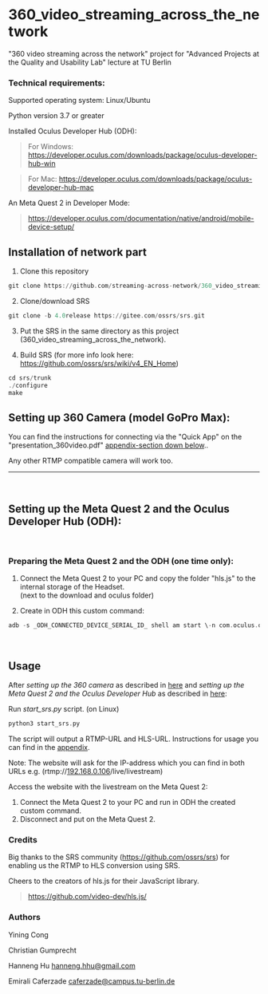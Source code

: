 # 360_video_streaming_across_the_network
"360 video streaming across the network" project for "Advanced Projects at the Quality and Usability Lab" lecture at TU Berlin

### Technical requirements:
Supported operating system: Linux/Ubuntu

Python version 3.7 or greater

Installed Oculus Developer Hub (ODH):
>For Windows: https://developer.oculus.com/downloads/package/oculus-developer-hub-win

>For Mac: https://developer.oculus.com/downloads/package/oculus-developer-hub-mac

An Meta Quest 2 in Developer Mode: 
>https://developer.oculus.com/documentation/native/android/mobile-device-setup/

## Installation of network part

1. Clone this repository 
```adb 
git clone https://github.com/streaming-across-network/360_video_streaming_across_the_network.git
```
2. Clone/download SRS 
```adb 
git clone -b 4.0release https://gitee.com/ossrs/srs.git
```
3. Put the SRS in the same directory as this project (360_video_streaming_across_the_network).

4. Build SRS (for more info look here: https://github.com/ossrs/srs/wiki/v4_EN_Home)
```adb 
cd srs/trunk
./configure
make
```

## Setting up 360 Camera (model GoPro Max):

You can find the instructions for connecting via the "Quick App" on the "presentation_360video.pdf" [appendix-section down below](https://github.com/streaming-across-network/360_video_streaming_across_the_network/blob/master/presentation_360video.pdf)..

Any other RTMP compatible camera will work too.

---

<br>

## Setting up the Meta Quest 2 and the Oculus Developer Hub (ODH):


<br>  
  
### Preparing the Meta Quest 2 and the ODH (one time only):
1.	Connect the Meta Quest 2 to your PC and copy the folder "hls.js" to the internal storage of the Headset.  
(next to the download and oculus folder)

2.	Create in ODH this custom command: 
```adb 
adb -s _ODH_CONNECTED_DEVICE_SERIAL_ID_ shell am start \-n com.oculus.os.vrbrowserlauncher/.MainActivity \-a android.intent.action.VIEW -d 'file:///storage/emulated/0/hls.js/index.html' 
```
<br>  


## Usage
After *setting up the 360 camera* as described in [here](#setting-up-360-camera-model-gopro-max) and *setting up the Meta Quest 2 and the Oculus Developer Hub* as described in [here](#setting-up-the-meta-quest-2-and-the-oculus-developer-hub-ODH):

Run *start_srs.py* script. (on Linux)

```adb 
python3 start_srs.py
```
The script will output a RTMP-URL and HLS-URL. Instructions for usage you can find in the [appendix](https://github.com/streaming-across-network/360_video_streaming_across_the_network/blob/master/presentation_360video.pdf).

Note: The website will ask for the IP-address which you can find in both URLs e.g. (rtmp://<ins>192.168.0.106</ins>/live/livestream) 
<br>

Access the website with the livestream on the Meta Quest 2:

1.	Connect the Meta Quest 2 to your PC and run in ODH the created custom command.
2.	Disconnect and put on the Meta Quest 2.

### Credits
Big thanks to the SRS community (https://github.com/ossrs/srs) for enabling us the RTMP to HLS conversion using SRS.  
  
Cheers to the creators of hls.js for their JavaScript library.
>https://github.com/video-dev/hls.js/


### Authors
Yining Cong 

Christian Gumprecht 

Hanneng Hu          hanneng.hhu@gmail.com

Emirali Caferzade   caferzade@campus.tu-berlin.de

